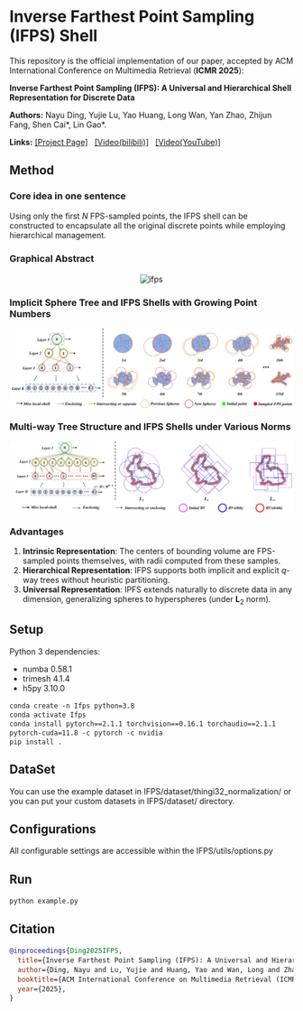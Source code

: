 # Inverse Farthest Point Sampling (IFPS) Shell

This repository is the official implementation of our paper, accepted by ACM International Conference on Multimedia Retrieval (**ICMR 2025**):

**Inverse Farthest Point Sampling (IFPS): A Universal and Hierarchical Shell Representation for Discrete Data**

__Authors:__ Nayu Ding, Yujie Lu, Yao Huang, Long Wan, Yan Zhao, Zhijun Fang, Shen Cai*, Lin Gao*.

**Links:** [[Project Page]](www.cscvlab.com) &nbsp; [[Video(bilibili)]](https://www.bilibili.com/video/BV1ayjSzWES4/) &nbsp; [[Video(YouTube)]](https://youtu.be/m9nmNF19FFw)

## Method

### Core idea in one sentence
Using only the first $N$ FPS-sampled points, the IFPS shell can be constructed to encapsulate all the original discrete points while employing hierarchical management.

### Graphical Abstract

<p align="center">
 <img src="IFPS/assets/pipeline.jpg" width = "600" alt="ifps" align=center />
</p>

### Implicit Sphere Tree and IFPS Shells with Growing Point Numbers

<p align="center">
 <img src="IFPS/assets/seq_cut.jpg" width = "800" alt="ifps" align=center />
</p>

### Multi-way Tree Structure and IFPS Shells under Various Norms

<p align="center">
 <img src="IFPS/assets/multiway_cut.jpg" width = "800" alt="ifps" align=center />
</p>


### Advantages

1. **Intrinsic Representation**: The centers of bounding volume are FPS-sampled points themselves, with radii computed from these samples.
2. **Hierarchical Representation**: IFPS supports both implicit and explicit *q*-way trees without heuristic partitioning.
3. **Universal Representation**: IPFS extends naturally to discrete data in any dimension, generalizing spheres to hyperspheres (under $\mathbf{L}_2$ norm).

## Setup

Python 3 dependencies:

* numba 0.58.1
* trimesh 4.1.4
* h5py 3.10.0

```
conda create -n Ifps python=3.8
conda activate Ifps
conda install pytorch==2.1.1 torchvision==0.16.1 torchaudio==2.1.1 pytorch-cuda=11.8 -c pytorch -c nvidia
pip install .
```

## DataSet
You can use the example dataset in IFPS/dataset/thingi32_normalization/ or you can put your custom datasets in IFPS/dataset/ directory.

## Configurations
All configurable settings are accessible within the IFPS/utils/options.py

## Run
```
python example.py
```

## Citation

```bibtex
@inproceedings{Ding2025IFPS,
  title={Inverse Farthest Point Sampling (IFPS): A Universal and Hierarchical Shell Representation for Discrete Data},
  author={Ding, Nayu and Lu, Yujie and Huang, Yao and Wan, Long and Zhao, Yan and Fang, Zhijun and Cai, Shen and Gao, Lin},
  booktitle={ACM International Conference on Multimedia Retrieval (ICMR)}, 
  year={2025},
}
```

